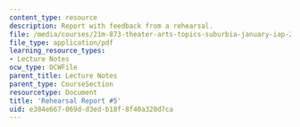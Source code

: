 ```yaml
---
content_type: resource
description: Report with feedback from a rehearsal.
file: /media/courses/21m-873-theater-arts-topics-suburbia-january-iap-2008/e384e667069dd3edb18f8f40a320d7ca_rr5.pdf
file_type: application/pdf
learning_resource_types:
- Lecture Notes
ocw_type: OCWFile
parent_title: Lecture Notes
parent_type: CourseSection
resourcetype: Document
title: 'Rehearsal Report #5'
uid: e384e667-069d-d3ed-b18f-8f40a320d7ca
---
```


